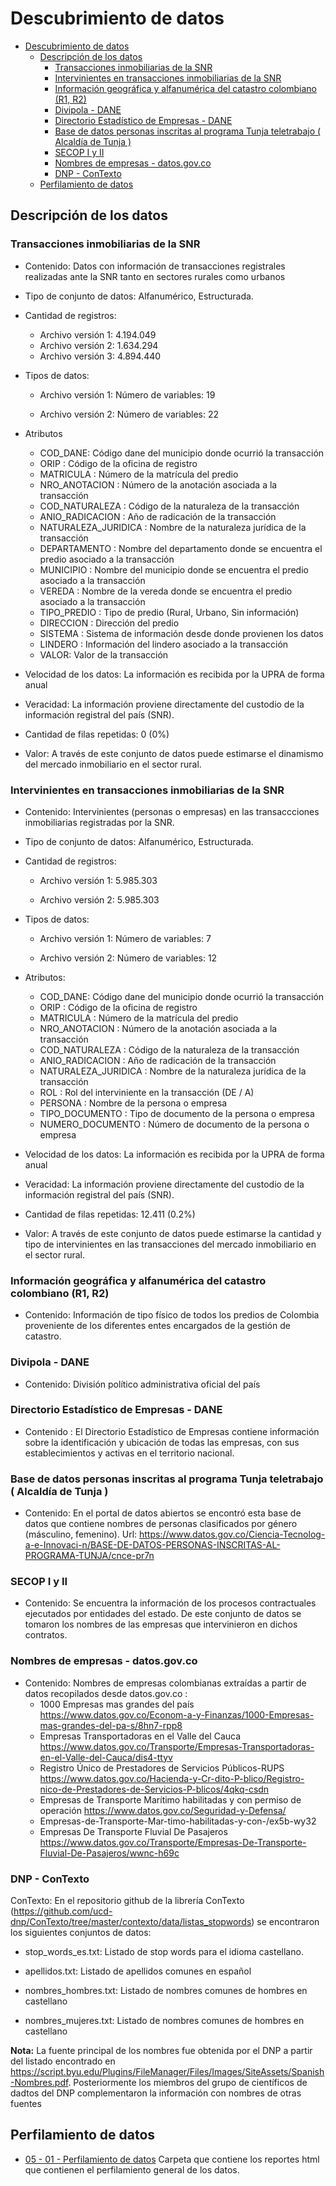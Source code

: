 # Descubrimiento de datos

- [Descubrimiento de datos](#descubrimiento-de-datos)
  - [Descripción de los datos](#descripción-de-los-datos)
    - [Transacciones inmobiliarias de la SNR](#transacciones-inmobiliarias-de-la-snr)
    - [Intervinientes en transacciones inmobiliarias de la SNR](#intervinientes-en-transacciones-inmobiliarias-de-la-snr)
    - [Información geográfica y alfanumérica del catastro colombiano (R1, R2)](#información-geográfica-y-alfanumérica-del-catastro-colombiano-r1-r2)
    - [Divipola -  DANE](#divipola----dane)
    - [Directorio Estadístico de Empresas -  DANE](#directorio-estadístico-de-empresas----dane)
    - [Base de datos personas inscritas al programa Tunja teletrabajo ( Alcaldía de Tunja )](#base-de-datos-personas-inscritas-al-programa-tunja-teletrabajo--alcaldía-de-tunja-)
    - [SECOP I y II](#secop-i-y-ii)
    - [Nombres de empresas - datos.gov.co](#nombres-de-empresas---datosgovco)
    - [DNP  - ConTexto](#dnp----contexto)
  - [Perfilamiento de datos](#perfilamiento-de-datos)


## Descripción de los datos

### Transacciones inmobiliarias de la SNR 

* Contenido:  Datos con información de transacciones registrales realizadas ante la SNR tanto en sectores rurales como urbanos 

* Tipo de conjunto de datos: Alfanumérico, Estructurada. 

* Cantidad de registros:  

  * Archivo versión 1: 4.194.049 
  * Archivo versión 2: 1.634.294 
  * Archivo versión 3: 4.894.440

* Tipos de datos:  

  * Archivo versión 1: Número de variables: 19 

  * Archivo versión 2:  Número de variables: 22 

* Atributos

  * COD_DANE: Código dane del municipio donde ocurrió la transacción	
  * ORIP : Código de la oficina de registro	
  * MATRICULA : Número de la matrícula del predio	
  * NRO_ANOTACION : Número de la anotación asociada a la transacción	
  * COD_NATURALEZA	: Código de la naturaleza de la transacción
  * ANIO_RADICACION	: Año de radicación de la transacción
  * NATURALEZA_JURIDICA	: Nombre de la naturaleza jurídica de la transacción	
  * DEPARTAMENTO : Nombre del departamento donde se encuentra el predio asociado a la transacción	
  * MUNICIPIO : Nombre del municipio donde se encuentra el predio asociado a la transacción		
  * VEREDA	 : Nombre de la vereda donde se encuentra el predio asociado a la transacción	
  * TIPO_PREDIO	: Tipo de predio (Rural, Urbano, Sin información)
  * DIRECCION	: Dirección del predio	
  * SISTEMA	 : Sistema de información desde donde provienen los datos
  * LINDERO : Información del lindero asociado a la transacción
  * VALOR: Valor de la transacción

* Velocidad de los datos: La información es recibida por la UPRA de forma anual 

* Veracidad: La información proviene directamente del custodio de la información registral del país (SNR). 

* Cantidad de filas repetidas: 0 (0%) 

* Valor: A través de este conjunto de datos puede estimarse el dinamismo del mercado inmobiliario en el sector rural. 



### Intervinientes en transacciones inmobiliarias de la SNR 

* Contenido: Intervinientes (personas o empresas) en las transaccciones inmobiliarias registradas por la SNR.  

* Tipo de conjunto de datos: Alfanumérico, Estructurada. 

* Cantidad de registros:  

    * Archivo versión 1: 5.985.303 

    * Archivo versión 2: 5.985.303 

* Tipos de datos:  

  * Archivo versión 1:  Número de variables: 7 

  * Archivo versión 2:  Número de variables: 12 

* Atributos:
  
  * COD_DANE: Código dane del municipio donde ocurrió la transacción	
  * ORIP : Código de la oficina de registro	
  * MATRICULA : Número de la matrícula del predio	
  * NRO_ANOTACION : Número de la anotación asociada a la transacción	
  * COD_NATURALEZA	: Código de la naturaleza de la transacción
  * ANIO_RADICACION	: Año de radicación de la transacción
  * NATURALEZA_JURIDICA	: Nombre de la naturaleza jurídica de la transacción
  * ROL	: Rol del interviniente en la transacción (DE / A)
  * PERSONA	: Nombre de la persona o empresa
  * TIPO_DOCUMENTO	:  Tipo de documento de la persona o empresa
  * NUMERO_DOCUMENTO : Número de documento de la persona o empresa 

* Velocidad de los datos: La información es recibida por la UPRA de forma anual 

* Veracidad: La información proviene directamente del custodio de la información registral del país (SNR). 

* Cantidad de filas repetidas: 12.411 (0.2%)  

* Valor: A través de este conjunto de datos puede estimarse la cantidad y tipo de intervinientes en las transacciones del mercado inmobiliario en el sector rural. 


### Información geográfica y alfanumérica del catastro colombiano (R1, R2) 

*    Contenido: Información de tipo físico de todos los predios de Colombia proveniente de los diferentes entes encargados de la gestión de catastro. 

### Divipola -  DANE

* Contenido: División político administrativa oficial del país

### Directorio Estadístico de Empresas -  DANE 

* Contenido : El Directorio Estadístico de Empresas contiene información sobre la identificación y ubicación de todas las empresas, con sus establecimientos y activas en el territorio nacional.   


###     Base de datos personas inscritas al programa Tunja teletrabajo ( Alcaldía de Tunja )

* Contenido:  En el portal de datos abiertos se encontró esta base de datos que contiene nombres de personas clasificados por género (másculino, femenino). Url: https://www.datos.gov.co/Ciencia-Tecnolog-a-e-Innovaci-n/BASE-DE-DATOS-PERSONAS-INSCRITAS-AL-PROGRAMA-TUNJA/cnce-pr7n  


### SECOP I y II

* Contenido: Se encuentra la información de los procesos contractuales ejecutados por entidades del estado.  De este conjunto de datos se tomaron los nombres de las empresas que intervinieron  en dichos contratos.


### Nombres de empresas - datos.gov.co

* Contenido: Nombres de empresas colombianas extraídas a partir de datos recopilados desde datos.gov.co : 
  * 1000 Empresas mas grandes del país	https://www.datos.gov.co/Econom-a-y-Finanzas/1000-Empresas-mas-grandes-del-pa-s/8hn7-rpp8	
  * Empresas Transportadoras en el Valle del Cauca	https://www.datos.gov.co/Transporte/Empresas-Transportadoras-en-el-Valle-del-Cauca/dis4-ttyv	
  * Registro Único de Prestadores de Servicios Públicos-RUPS	https://www.datos.gov.co/Hacienda-y-Cr-dito-P-blico/Registro-nico-de-Prestadores-de-Servicios-P-blicos/4qkq-csdn	
  * Empresas de Transporte Marítimo habilitadas y con permiso de operación	https://www.datos.gov.co/Seguridad-y-Defensa/
  * Empresas-de-Transporte-Mar-timo-habilitadas-y-con-/ex5b-wy32	
  * Empresas De Transporte Fluvial De Pasajeros	https://www.datos.gov.co/Transporte/Empresas-De-Transporte-Fluvial-De-Pasajeros/wwnc-h69c	



### DNP  - ConTexto

ConTexto: En el repositorio github de la librería ConTexto (https://github.com/ucd-dnp/ConTexto/tree/master/contexto/data/listas_stopwords) se encontraron los siguientes conjuntos de datos: 

*    stop_words_es.txt: Listado de stop words para el idioma castellano. 

*    apellidos.txt: Listado de apellidos comunes en español 

*    nombres_hombres.txt: Listado de nombres comunes de hombres en castellano 

*    nombres_mujeres.txt: Listado de nombres comunes de hombres en castellano 

**Nota:** La fuente principal de los nombres fue obtenida por el DNP a partir del listado encontrado en https://script.byu.edu/Plugins/FileManager/Files/Images/SiteAssets/Spanish-Nombres.pdf. Posteriormente los miembros del grupo de científicos de dadtos del DNP complementaron la información con nombres de otras fuentes   




## Perfilamiento de datos

* [05 - 01 - Perfilamiento de datos](05_01_Perfilamiento_Datos)  Carpeta que contiene los reportes html que contienen el perfilamiento general de los datos. 